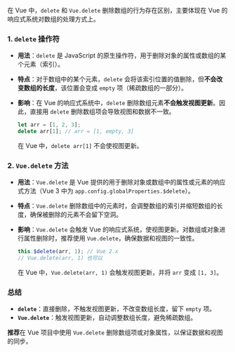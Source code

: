 在 Vue 中，`delete` 和 `Vue.delete` 删除数组的行为存在区别，主要体现在 Vue 的响应式系统对数组的处理方式上。

### 1. `delete` 操作符

- **用法**：`delete` 是 JavaScript 的原生操作符，用于删除对象的属性或数组的某个元素（索引）。
- **特点**：对于数组中的某个元素，`delete` 会将该索引位置的值删除，但**不会改变数组的长度**，该位置会变成 `empty` 项（稀疏数组的一部分）。
- **影响**：在 Vue 的响应式系统中，`delete` 删除数组元素**不会触发视图更新**。因此，直接用 `delete` 删除数组项会导致视图和数据不一致。

  ```javascript
  let arr = [1, 2, 3];
  delete arr[1]; // arr = [1, empty, 3]
  ```

  在 Vue 中，`delete arr[1]` 不会使视图更新。

### 2. `Vue.delete` 方法

- **用法**：`Vue.delete` 是 Vue 提供的用于删除对象或数组中的属性或元素的响应式方法（Vue 3 中为 `app.config.globalProperties.$delete`）。
- **特点**：`Vue.delete` 删除数组中的元素时，会调整数组的索引并缩短数组的长度，确保被删除的元素不会留下空洞。
- **影响**：`Vue.delete` 会触发 Vue 的响应式系统，使视图更新。对数组或对象进行属性删除时，推荐使用 `Vue.delete`，确保数据和视图的一致性。

  ```javascript
  this.$delete(arr, 1); // Vue 2.x
  // Vue.delete(arr, 1) 也可以
  ```

  在 Vue 中，`Vue.delete(arr, 1)` 会触发视图更新，并将 `arr` 变成 `[1, 3]`。

### 总结

- **`delete`**：直接删除，不触发视图更新，不改变数组长度，留下 `empty` 项。
- **`Vue.delete`**：触发视图更新，自动调整数组长度，避免稀疏数组。

**推荐**在 Vue 项目中使用 `Vue.delete` 删除数组项或对象属性，以保证数据和视图的同步。